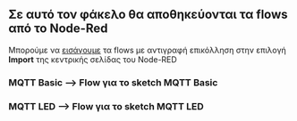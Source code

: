 ## Σε αυτό τον φάκελο θα αποθηκεύονται τα flows από το Node-Red

Μπορούμε να [εισάγουμε](https://nodered.org/docs/user-guide/editor/workspace/import-export) τα flows με αντιγραφή επικόλληση στην επιλογή **Import** της κεντρικής σελίδας του Node-RED

### MQTT Basic --> Flow για το sketch MQTT Basic
### MQTT LED --> Flow για το sketch MQTT LED 
